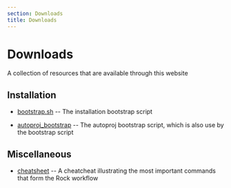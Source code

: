 ```yaml
---
section: Downloads
title: Downloads
---
```


# Downloads

A collection of resources that are available through this website

## Installation 

  * [bootstrap.sh](https://raw.githubusercontent.com/rock-core/buildconf/master/bootstrap.sh)
    -- The installation bootstrap script

  * [autoproj_bootstrap](https://raw.githubusercontent.com/rock-core/autoproj/master/bin/autoproj_bootstrap)
    --  The autoproj bootstrap script, which is also use by the bootstrap script

## Miscellaneous
  * [cheatsheet](../downloads/rock_cheatsheet.pdf) -- A cheatcheat illustrating
    the most important commands that form the Rock workflow


